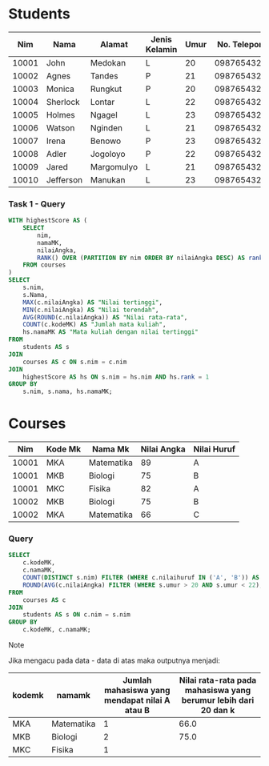 # Students

| Nim   | Nama      | Alamat     | Jenis Kelamin | Umur | No. Telepon   |
|-------|-----------|------------|---------------|------|---------------|
| 10001 | John      | Medokan    | L             | 20   | 0987654321    |
| 10002 | Agnes     | Tandes     | P             | 21   | 0987654322    |
| 10003 | Monica    | Rungkut    | P             | 20   | 0987654323    |
| 10004 | Sherlock  | Lontar     | L             | 22   | 0987654324    |
| 10005 | Holmes    | Ngagel     | L             | 23   | 0987654325    |
| 10006 | Watson    | Nginden    | L             | 21   | 0987654326    |
| 10007 | Irena     | Benowo     | P             | 23   | 0987654327    |
| 10008 | Adler     | Jogoloyo   | P             | 22   | 0987654328    |
| 10009 | Jared     | Margomulyo | L             | 21   | 0987654329    |
| 10010 | Jefferson | Manukan    | L             | 23   | 0987654320    |

### Task 1 - Query

```sql
WITH highestScore AS (
    SELECT 
        nim,
        namaMK,
        nilaiAngka,
        RANK() OVER (PARTITION BY nim ORDER BY nilaiAngka DESC) AS rank
    FROM courses
)
SELECT 
    s.nim,
    s.Nama,
    MAX(c.nilaiAngka) AS "Nilai tertinggi",
    MIN(c.nilaiAngka) AS "Nilai terendah",
    AVG(ROUND(c.nilaiAngka)) AS "Nilai rata-rata",
    COUNT(c.kodeMK) AS "Jumlah mata kuliah",
    hs.namaMK AS "Mata kuliah dengan nilai tertinggi"
FROM 
    students AS s
JOIN 
    courses AS c ON s.nim = c.nim
JOIN 
    highestScore AS hs ON s.nim = hs.nim AND hs.rank = 1
GROUP BY 
    s.nim, s.nama, hs.namaMK;

```


# Courses

| Nim   | Kode Mk | Nama Mk    | Nilai Angka | Nilai Huruf |
|-------|---------|------------|-------------|-------------|
| 10001 | MKA     | Matematika | 89          | A           |
| 10001 | MKB     | Biologi    | 75          | B           |
| 10001 | MKC     | Fisika     | 82          | A           |
| 10002 | MKB     | Biologi    | 75          | B           |
| 10002 | MKA     | Matematika | 66          | C           |

### Query

```sql
SELECT 
    c.kodeMK,
    c.namaMK,
    COUNT(DISTINCT s.nim) FILTER (WHERE c.nilaihuruf IN ('A', 'B')) AS "Jumlah mahasiswa yang mendapat nilai A atau B",
    ROUND(AVG(c.nilaiAngka) FILTER (WHERE s.umur > 20 AND s.umur < 22), 1) AS "Nilai rata-rata pada mahasiswa yang berumur lebih dari 20 dan kurang dari 22"
FROM 
    courses AS c
JOIN 
    students AS s ON c.nim = s.nim
GROUP BY 
    c.kodeMK, c.namaMK;
```

>[!NOTE]
> Jika mengacu pada data - data di atas maka outputnya menjadi:

| kodemk | namamk     | Jumlah mahasiswa yang mendapat nilai A atau B | Nilai rata-rata pada mahasiswa yang berumur lebih dari 20 dan k |
| ------ | ---------- | --------------------------------------------- | --------------------------------------------------------------- |
| MKA    | Matematika | 1                                             | 66.0                                                            |
| MKB    | Biologi    | 2                                             | 75.0                                                            |
| MKC    | Fisika     | 1                                             |                                                                 |